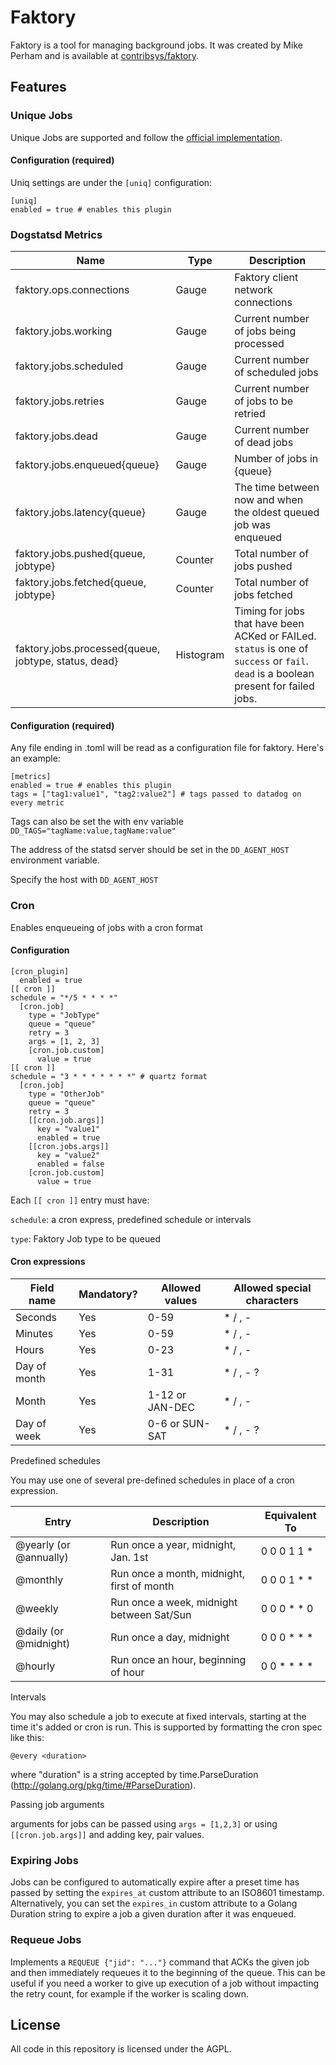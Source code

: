# Faktory

Faktory is a tool for managing background jobs. It was created by Mike Perham and is available at [contribsys/faktory](https://github.com/contribsys/faktory).

## Features

### Unique Jobs

Unique Jobs are supported and follow the [official implementation](https://github.com/contribsys/faktory/wiki/Ent-Unique-Jobs).

#### Configuration (required)

Uniq settings are under the `[uniq]` configuration:

```
[uniq]
enabled = true # enables this plugin
```

### Dogstatsd Metrics

| Name                                                 | Type      | Description                                                                                                                          |
| ---------------------------------------------------- | --------- | ------------------------------------------------------------------------------------------------------------------------------------ |
| faktory.ops.connections                              | Gauge     | Faktory client network connections                                                                                                   |
| faktory.jobs.working                                 | Gauge     | Current number of jobs being processed                                                                                               |
| faktory.jobs.scheduled                               | Gauge     | Current number of scheduled jobs                                                                                                     |
| faktory.jobs.retries                                 | Gauge     | Current number of jobs to be retried                                                                                                 |
| faktory.jobs.dead                                    | Gauge     | Current number of dead jobs                                                                                                          |
| faktory.jobs.enqueued{queue}                         | Gauge     | Number of jobs in {queue}                                                                                                            |
| faktory.jobs.latency{queue}                          | Gauge     | The time between now and when the oldest queued job was enqueued                                                                     |
| faktory.jobs.pushed{queue, jobtype}                  | Counter   | Total number of jobs pushed                                                                                                          |
| faktory.jobs.fetched{queue, jobtype}                 | Counter   | Total number of jobs fetched                                                                                                         |
| faktory.jobs.processed{queue, jobtype, status, dead} | Histogram | Timing for jobs that have been ACKed or FAILed. `status` is one of `success` or `fail`. `dead` is a boolean present for failed jobs. |

#### Configuration (required)

Any file ending in .toml will be read as a configuration file for faktory. Here's an example:

```
[metrics]
enabled = true # enables this plugin
tags = ["tag1:value1", "tag2:value2"] # tags passed to datadog on every metric
```

Tags can also be set the with env variable `DD_TAGS="tagName:value,tagName:value"`

The address of the statsd server should be set in the `DD_AGENT_HOST` environment variable.

Specify the host with `DD_AGENT_HOST`

### Cron

Enables enqueueing of jobs with a cron format

#### Configuration

```
[cron_plugin]
  enabled = true
[[ cron ]]
schedule = "*/5 * * * *"
  [cron.job]
    type = "JobType"
    queue = "queue"
    retry = 3
    args = [1, 2, 3]
    [cron.job.custom]
      value = true
[[ cron ]]
schedule = "3 * * * * * * *" # quartz format
  [cron.job]
    type = "OtherJob"
    queue = "queue"
    retry = 3
    [[cron.job.args]]
      key = "value1"
      enabled = true
    [[cron.jobs.args]]
      key = "value2"
      enabled = false
    [cron.job.custom]
      value = true
```

Each `[[ cron ]]` entry must have:

`schedule`: a cron express, predefined schedule or intervals

`type`: Faktory Job type to be queued

#### Cron expressions

| Field name   | Mandatory? | Allowed values  | Allowed special characters |
| ------------ | ---------- | --------------- | -------------------------- |
| Seconds      | Yes        | 0-59            | \* / , -                   |
| Minutes      | Yes        | 0-59            | \* / , -                   |
| Hours        | Yes        | 0-23            | \* / , -                   |
| Day of month | Yes        | 1-31            | \* / , - ?                 |
| Month        | Yes        | 1-12 or JAN-DEC | \* / , -                   |
| Day of week  | Yes        | 0-6 or SUN-SAT  | \* / , - ?                 |

Predefined schedules

You may use one of several pre-defined schedules in place of a cron expression.

| Entry                  | Description                                | Equivalent To   |
| ---------------------- | ------------------------------------------ | --------------- |
| @yearly (or @annually) | Run once a year, midnight, Jan. 1st        | 0 0 0 1 1 \*    |
| @monthly               | Run once a month, midnight, first of month | 0 0 0 1 \* \*   |
| @weekly                | Run once a week, midnight between Sat/Sun  | 0 0 0 \* \* 0   |
| @daily (or @midnight)  | Run once a day, midnight                   | 0 0 0 \* \* \*  |
| @hourly                | Run once an hour, beginning of hour        | 0 0 \* \* \* \* |

Intervals

You may also schedule a job to execute at fixed intervals, starting at the time it's added or cron is run. This is supported by formatting the cron spec like this:

`@every <duration>`

where "duration" is a string accepted by time.ParseDuration (http://golang.org/pkg/time/#ParseDuration).

Passing job arguments

arguments for jobs can be passed using `args = [1,2,3]` or using `[[cron.job.args]]` and adding key, pair values.

### Expiring Jobs

Jobs can be configured to automatically expire after a preset time has passed by setting the `expires_at` custom attribute to an ISO8601 timestamp. Alternatively, you can set the `expires_in` custom attribute to a Golang Duration string to expire a job a given duration after it was enqueued.

### Requeue Jobs

Implements a `REQUEUE {"jid": "..."}` command that ACKs the given job and then immediately requeues it to the beginning of the queue. This can be useful if you need a worker to give up execution of a job without impacting the retry count, for example if the worker is scaling down.

## License

All code in this repository is licensed under the AGPL.
